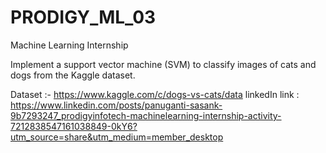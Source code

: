 # PRODIGY_ML_03
Machine Learning Internship

Implement a support vector machine (SVM) to classify images of cats and dogs from the Kaggle dataset.



Dataset :- https://www.kaggle.com/c/dogs-vs-cats/data
linkedIn link : https://www.linkedin.com/posts/panuganti-sasank-9b7293247_prodigyinfotech-machinelearning-internship-activity-7212838547161038849-0kY6?utm_source=share&utm_medium=member_desktop
